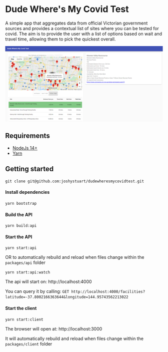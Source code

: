 # Dude Where's My Covid Test

A simple app that aggregates data from official Victorian government sources and provides a contextual list of sites
where you can be tested for covid. The aim is to provide the user with a list of options based on wait and travel time,
allowing them to pick the quickest overall.

![Dude Where's My Covid Test](docs/dwmct.png)

## Requirements

* [NodeJs 14+](https://nodejs.org/en/download/)
* [Yarn](https://classic.yarnpkg.com/en/)

## Getting started

```
git clone git@github.com:joshystuart/dudewheresmycovidtest.git
```

#### Install dependencies

```
yarn bootstrap
```

#### Build the API

```
yarn build:api
```

#### Start the API

```
yarn start:api
```

OR to automatically rebuild and reload when files change within the `packages/api` folder

```
yarn start:api:watch
```

The api will start on: http://localhost:4000

You can query it by
calling: `GET http://localhost:4000/facilities?latitude=-37.8002166363644&longitude=144.95743562213022`

#### Start the client

```
yarn start:client
```

The browser will open at: http://localhost:3000

It will automatically rebuild and reload when files change within the `packages/client` folder
